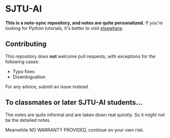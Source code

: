 # SJTU-AI

**This is a note-sync repository, and notes are quite personalized.** If you're looking for Python tutorials, it's better to visit [elsewhere](https://liaoxuefeng.com/).

## Contributing

This repository does **not** welcome pull requests, with exceptions for the following cases:
- Typo fixes
- Disambiguation

For any advice, submit an issue instead.

## To classmates or later SJTU-AI students...

The notes are quite informal and are taken down real quickly. So it might not be the detailed notes.

Meanwhile NO WARRANTY PROVIDED, continue on your own risk.

